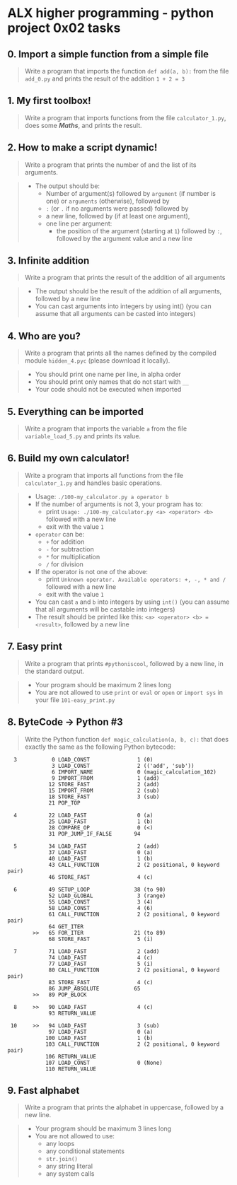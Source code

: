 # ALX higher programming - python project 0x02 tasks

## 0. Import a simple function from a simple file

> Write a program that imports the function `def add(a, b):` from the file `add_0.py` and prints the result of the addition `1 + 2 = 3`

## 1. My first toolbox!

> Write a program that imports functions from the file `calculator_1.py`, does some **_Maths_**, and prints the result.

## 2. How to make a script dynamic!

> Write a program that prints the number of and the list of its arguments.

>   - The output should be:   
>      - Number of argument(s) followed by `argument` (if number is one) or `arguments` (otherwise), followed by
>      - `:` (or `.` if no arguments were passed) followed by
>      - a new line, followed by (if at least one argument),
>      - one line per argument:
>          - the position of the argument (starting at `1`) followed by `:`, followed by the argument value and a new line

## 3. Infinite addition

> Write a program that prints the result of the addition of all arguments

>   - The output should be the result of the addition of all arguments, followed by a new line
>   - You can cast arguments into integers by using int() (you can assume that all arguments can be casted into integers)

## 4. Who are you?

> Write a program that prints all the names defined by the compiled module `hidden_4.pyc` (please download it locally).

>   - You should print one name per line, in alpha order
>   - You should print only names that do not start with `__`
>   - Your code should not be executed when imported

## 5. Everything can be imported

> Write a program that imports the variable `a` from the file `variable_load_5.py` and prints its value.

## 6. Build my own calculator!

> Write a program that imports all functions from the file `calculator_1.py` and handles basic operations.

>   - Usage: `./100-my_calculator.py a operator b`
>   - If the number of arguments is not 3, your program has to:
>       - print `Usage: ./100-my_calculator.py <a> <operator> <b>` followed with a new line
>       - exit with the value `1`
>   - `operator` can be:
>       - `+` for addition
>       - `-` for subtraction
>       - `*` for multiplication
>       - `/` for division
>   - If the operator is not one of the above:
>       - print `Unknown operator. Available operators: +, -, * and /` followed with a new line
>       - exit with the value `1`
>   - You can cast `a` and `b` into integers by using `int()` (you can assume that all arguments will be castable into integers)
>   - The result should be printed like this: `<a> <operator> <b> = <result>`, followed by a new line

## 7. Easy print

> Write a program that prints `#pythoniscool`, followed by a new line, in the standard output.

>   - Your program should be maximum 2 lines long
>   - You are not allowed to use `print` or `eval` or `open` or `import sys` in your file `101-easy_print.py`

## 8. ByteCode -> Python #3

> Write the Python function `def magic_calculation(a, b, c):` that does exactly the same as the following Python bytecode:

```
  3           0 LOAD_CONST               1 (0)
              3 LOAD_CONST               2 (('add', 'sub'))
              6 IMPORT_NAME              0 (magic_calculation_102)
              9 IMPORT_FROM              1 (add)
             12 STORE_FAST               2 (add)
             15 IMPORT_FROM              2 (sub)
             18 STORE_FAST               3 (sub)
             21 POP_TOP

  4          22 LOAD_FAST                0 (a)
             25 LOAD_FAST                1 (b)
             28 COMPARE_OP               0 (<)
             31 POP_JUMP_IF_FALSE       94

  5          34 LOAD_FAST                2 (add)
             37 LOAD_FAST                0 (a)
             40 LOAD_FAST                1 (b)
             43 CALL_FUNCTION            2 (2 positional, 0 keyword pair)
             46 STORE_FAST               4 (c)

  6          49 SETUP_LOOP              38 (to 90)
             52 LOAD_GLOBAL              3 (range)
             55 LOAD_CONST               3 (4)
             58 LOAD_CONST               4 (6)
             61 CALL_FUNCTION            2 (2 positional, 0 keyword pair)
             64 GET_ITER
        >>   65 FOR_ITER                21 (to 89)
             68 STORE_FAST               5 (i)

  7          71 LOAD_FAST                2 (add)
             74 LOAD_FAST                4 (c)
             77 LOAD_FAST                5 (i)
             80 CALL_FUNCTION            2 (2 positional, 0 keyword pair)
             83 STORE_FAST               4 (c)
             86 JUMP_ABSOLUTE           65
        >>   89 POP_BLOCK

  8     >>   90 LOAD_FAST                4 (c)
             93 RETURN_VALUE

 10     >>   94 LOAD_FAST                3 (sub)
             97 LOAD_FAST                0 (a)
            100 LOAD_FAST                1 (b)
            103 CALL_FUNCTION            2 (2 positional, 0 keyword pair)
            106 RETURN_VALUE
            107 LOAD_CONST               0 (None)
            110 RETURN_VALUE
```

## 9. Fast alphabet

> Write a program that prints the alphabet in uppercase, followed by a new line.

>   - Your program should be maximum 3 lines long
>   - You are not allowed to use:
>       - any loops
>       - any conditional statements
>       - `str.join()`
>       - any string literal
>       - any system calls
